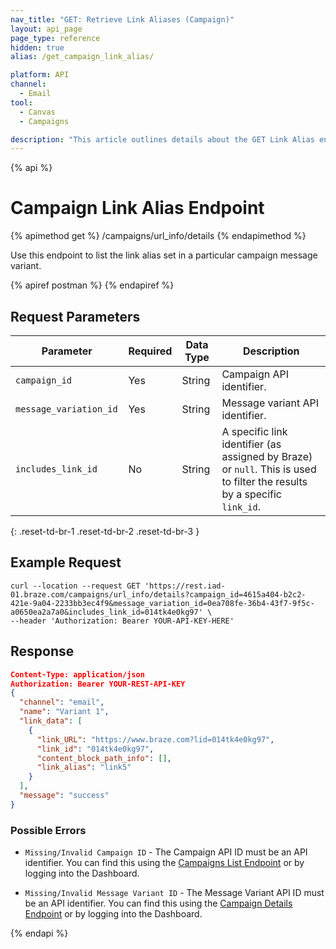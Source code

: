 ```yaml
---
nav_title: "GET: Retrieve Link Aliases (Campaign)"
layout: api_page
page_type: reference
hidden: true
alias: /get_campaign_link_alias/

platform: API
channel:
  - Email
tool:
  - Canvas
  - Campaigns

description: "This article outlines details about the GET Link Alias endpoint, which allows you to fetch the aliases set on a campaign message variant."
---
```

{% api %}
# Campaign Link Alias Endpoint
{% apimethod get %}
/campaigns/url_info/details
{% endapimethod %}

Use this endpoint to list the link alias set in a particular campaign message variant.

{% apiref postman %}  {% endapiref %}

## Request Parameters

| Parameter | Required | Data Type | Description |
|---|---|---|---|
| `campaign_id`  | Yes | String | Campaign API identifier. |
| `message_variation_id `  |  Yes | String | Message variant API identifier. |
| `includes_link_id` | No | String | A specific link identifier (as assigned by Braze) or `null`. This is used to filter the results by a specific `link_id`. |
{: .reset-td-br-1 .reset-td-br-2 .reset-td-br-3 }

## Example Request
```
curl --location --request GET 'https://rest.iad-01.braze.com/campaigns/url_info/details?campaign_id=4615a404-b2c2-421e-9a04-2233bb3ec4f9&message_variation_id=0ea708fe-36b4-43f7-9f5c-a0650ea2a7a0&includes_link_id=014tk4e0kg97' \
--header 'Authorization: Bearer YOUR-API-KEY-HERE'
```

## Response

```json
Content-Type: application/json
Authorization: Bearer YOUR-REST-API-KEY
{
  "channel": "email",
  "name": "Variant 1",
  "link_data": [
    {
      "link_URL": "https://www.braze.com?lid=014tk4e0kg97",
      "link_id": "014tk4e0kg97",
      "content_block_path_info": [],
      "link_alias": "link5"
    }
  ],
  "message": "success"
}
```

### Possible Errors

- `Missing/Invalid Campaign ID` - The Campaign API ID must be an API identifier. You can find this using the [Campaigns List Endpoint]({{site.baseurl}}/api/endpoints/export/campaigns/get_campaigns/) or by logging into the Dashboard.

- `Missing/Invalid Message Variant ID` - The Message Variant API ID must be an API identifier. You can find this using the [Campaign Details Endpoint]({{site.baseurl}}/api/endpoints/export/campaigns/get_campaign_details/) or by logging into the Dashboard.


{% endapi %}
